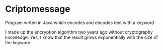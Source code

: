 # Criptomessage
Program writen in Java which encodes and decodes text with a keyword

I made up the encryption algorithm two years ago without cryptography knowledge. Yes, I know that the result grows exponentially with the size of the keyword
